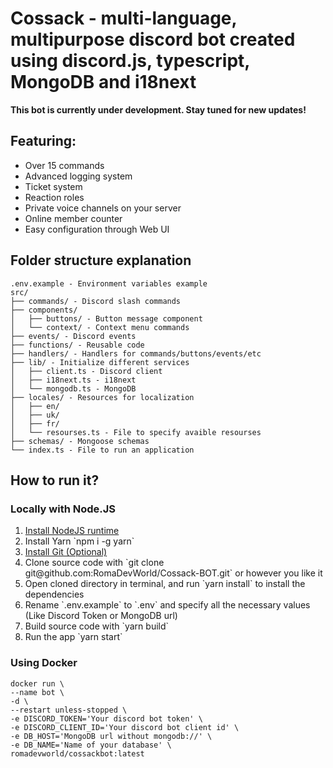 # Cossack - multi-language, multipurpose discord bot created using discord.js, typescript, MongoDB and i18next

**This bot is currently under development. Stay tuned for new updates!**

## Featuring:

<ul>
  <li>Over 15 commands</li>
  <li>Advanced logging system</li>
  <li>Ticket system</li>
  <li>Reaction roles</li>
  <li>Private voice channels on your server</li>
  <li>Online member counter</li>
  <li>Easy configuration through Web UI</li>
</ul>

## Folder structure explanation

```
.env.example - Environment variables example
src/
├── commands/ - Discord slash commands
├── components/
│   ├── buttons/ - Button message component
│   └── context/ - Context menu commands
├── events/ - Discord events
├── functions/ - Reusable code
├── handlers/ - Handlers for commands/buttons/events/etc
├── lib/ - Initialize different services
│   ├── client.ts - Discord client
│   ├── i18next.ts - i18next
│   └── mongodb.ts - MongoDB
├── locales/ - Resources for localization
│   ├── en/
│   ├── uk/
│   ├── fr/
│   └── resourses.ts - File to specify avaible resourses
├── schemas/ - Mongoose schemas
└── index.ts - File to run an application
```

## How to run it?

### Locally with Node.JS

<ol>
  <li>
    <a href="https://nodejs.org/en">Install NodeJS runtime</a>
  </li>
  <li>
    <a>Install Yarn `npm i -g yarn`</a>
  </li>
  <li>
    <a href="https://git-scm.com/">Install Git (Optional)</a>
  </li>
  <li>
    Clone source code with `git clone git@github.com:RomaDevWorld/Cossack-BOT.git` or however you like it
  </li>
  <li>
    Open cloned directory in terminal, and run `yarn install` to install the dependencies 
  </li>
  <li>
    Rename `.env.example` to `.env` and specify all the necessary values (Like Discord Token or MongoDB url)
  </li>
  <li>
    Build source code with `yarn build`
  </li>
  <li>
    Run the app `yarn start`
  </li>
</ol>

### Using Docker

```
docker run \
--name bot \
-d \
--restart unless-stopped \
-e DISCORD_TOKEN='Your discord bot token' \
-e DISCORD_CLIENT_ID='Your discord bot client id' \
-e DB_HOST='MongoDB url without mongodb://' \
-e DB_NAME='Name of your database' \
romadevworld/cossackbot:latest
```

